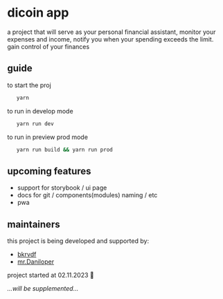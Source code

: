# dicoin app

a project that will serve as your personal financial assistant,
monitor your expenses and income, notify you when your spending exceeds the limit.
gain control of your finances

## guide

to start the proj
```bash
   yarn
```

to run in develop mode
```bash
   yarn run dev
```

to run in preview prod mode
```bash
   yarn run build && yarn run prod
```

## upcoming features

* support for storybook / ui page
* docs for git / components(modules) naming / etc
* pwa

## maintainers

this project is being developed and supported by:

- [bkrvdf](https://t.me/toomoresouls)
- [mr.Daniloper](https://t.me/Mr_Daniloper)

project started at 02.11.2023 🎃

*...will be supplemented...*